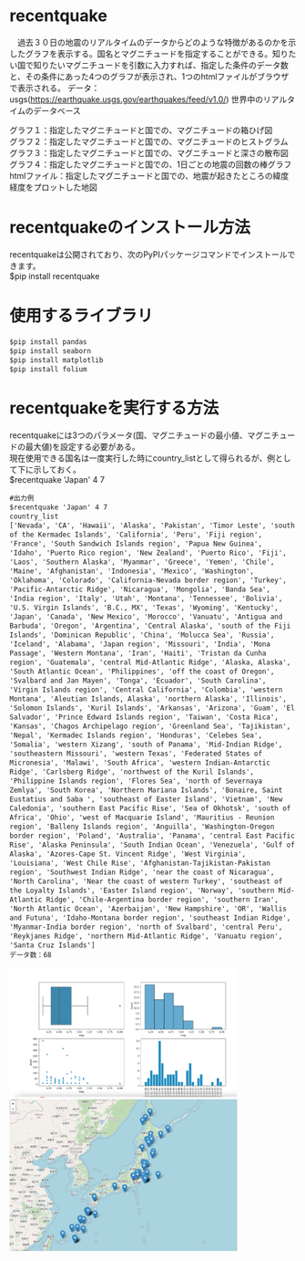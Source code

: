 # recentquake
　過去３０日の地震のリアルタイムのデータからどのような特徴があるのかを示したグラフを表示する。国名とマグニチュードを指定することができる。知りたい国で知りたいマグニチュードを引数に入力すれば、指定した条件のデータ数と、その条件にあった4つのグラフが表示され、1つのhtmlファイルがブラウザで表示される。
データ：usgs(https://earthquake.usgs.gov/earthquakes/feed/v1.0/) 世界中のリアルタイムのデータベース

グラフ１：指定したマグニチュードと国での、マグニチュードの箱ひげ図<br>
グラフ２：指定したマグニチュードと国での、マグニチュードのヒストグラム<br>
グラフ３：指定したマグニチュードと国での、マグニチュードと深さの散布図<br>
グラフ４：指定したマグニチュードと国での、1日ごとの地震の回数の棒グラフ<br>
htmlファイル：指定したマグニチュードと国での、地震が起きたところの緯度経度をプロットした地図

<h1>recentquakeのインストール方法</h1>
recentquakeは公開されており、次のPyPIパッケージコマンドでインストールできます。<br>
$pip install recentquake

<h1>使用するライブラリ</h1>

```
$pip install pandas
$pip install seaborn
$pip install matplotlib
$pip install folium

```

<h1>recentquakeを実行する方法</h1>
recentquakeには3つのパラメータ(国、マグニチュードの最小値、マグニチュードの最大値)を設定する必要がある。<br>
現在使用できる国名は一度実行した時にcountry_listとして得られるが、例として下に示しておく。<br>
$recentquake 'Japan' 4 7

```
#出力例
$recentquake 'Japan' 4 7
country_list
['Nevada', 'CA', 'Hawaii', 'Alaska', 'Pakistan', 'Timor Leste', 'south of the Kermadec Islands', 'California', 'Peru', 'Fiji region', 'France', 'South Sandwich Islands region', 'Papua New Guinea', 'Idaho', 'Puerto Rico region', 'New Zealand', 'Puerto Rico', 'Fiji', 'Laos', 'Southern Alaska', 'Myanmar', 'Greece', 'Yemen', 'Chile', 'Maine', 'Afghanistan', 'Indonesia', 'Mexico', 'Washington', 'Oklahoma', 'Colorado', 'California-Nevada border region', 'Turkey', 'Pacific-Antarctic Ridge', 'Nicaragua', 'Mongolia', 'Banda Sea', 'India region', 'Italy', 'Utah', 'Montana', 'Tennessee', 'Bolivia', 'U.S. Virgin Islands', 'B.C., MX', 'Texas', 'Wyoming', 'Kentucky', 'Japan', 'Canada', 'New Mexico', 'Morocco', 'Vanuatu', 'Antigua and Barbuda', 'Oregon', 'Argentina', 'Central Alaska', 'south of the Fiji Islands', 'Dominican Republic', 'China', 'Molucca Sea', 'Russia', 'Iceland', 'Alabama', 'Japan region', 'Missouri', 'India', 'Mona Passage', 'Western Montana', 'Iran', 'Haiti', 'Tristan da Cunha region', 'Guatemala', 'central Mid-Atlantic Ridge', 'Alaska, Alaska', 'South Atlantic Ocean', 'Philippines', 'off the coast of Oregon', 'Svalbard and Jan Mayen', 'Tonga', 'Ecuador', 'South Carolina', 'Virgin Islands region', 'Central California', 'Colombia', 'western Montana', 'Aleutian Islands, Alaska', 'northern Alaska', 'Illinois', 'Solomon Islands', 'Kuril Islands', 'Arkansas', 'Arizona', 'Guam', 'El Salvador', 'Prince Edward Islands region', 'Taiwan', 'Costa Rica', 'Kansas', 'Chagos Archipelago region', 'Greenland Sea', 'Tajikistan', 'Nepal', 'Kermadec Islands region', 'Honduras', 'Celebes Sea', 'Somalia', 'western Xizang', 'south of Panama', 'Mid-Indian Ridge', 'southeastern Missouri', 'western Texas', 'Federated States of Micronesia', 'Malawi', 'South Africa', 'western Indian-Antarctic Ridge', 'Carlsberg Ridge', 'northwest of the Kuril Islands', 'Philippine Islands region', 'Flores Sea', 'north of Severnaya Zemlya', 'South Korea', 'Northern Mariana Islands', 'Bonaire, Saint Eustatius and Saba ', 'southeast of Easter Island', 'Vietnam', 'New Caledonia', 'southern East Pacific Rise', 'Sea of Okhotsk', 'south of Africa', 'Ohio', 'west of Macquarie Island', 'Mauritius - Reunion region', 'Balleny Islands region', 'Anguilla', 'Washington-Oregon border region', 'Poland', 'Australia', 'Panama', 'central East Pacific Rise', 'Alaska Peninsula', 'South Indian Ocean', 'Venezuela', 'Gulf of Alaska', 'Azores-Cape St. Vincent Ridge', 'West Virginia', 'Louisiana', 'West Chile Rise', 'Afghanistan-Tajikistan-Pakistan region', 'Southwest Indian Ridge', 'near the coast of Nicaragua', 'North Carolina', 'Near the coast of western Turkey', 'southeast of the Loyalty Islands', 'Easter Island region', 'Norway', 'southern Mid-Atlantic Ridge', 'Chile-Argentina border region', 'southern Iran', 'North Atlantic Ocean', 'Azerbaijan', 'New Hampshire', 'OR', 'Wallis and Futuna', 'Idaho-Montana border region', 'southeast Indian Ridge', 'Myanmar-India border region', 'north of Svalbard', 'central Peru', 'Reykjanes Ridge', 'northern Mid-Atlantic Ridge', 'Vanuatu region', 'Santa Cruz Islands']
データ数：68
```
<img src="japan4-7.png" width="400">
<img src="japan4-7map.png" width="400">















